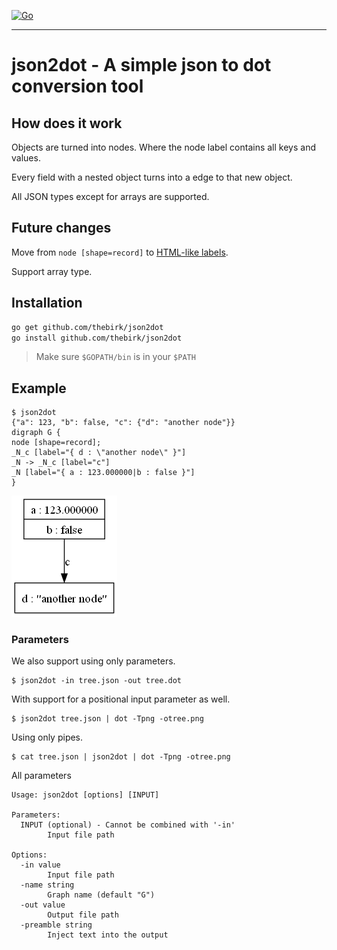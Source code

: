 [![Go](https://github.com/thebirk/json2dot/actions/workflows/go.yml/badge.svg?branch=master)](https://github.com/thebirk/json2dot/actions/workflows/go.yml)

---

# json2dot - A simple json to dot conversion tool

## How does it work

Objects are turned into nodes. Where the node label contains all keys and values.

Every field with a nested object turns into a edge to that new object.

All JSON types except for arrays are supported.

## Future changes

Move from `node [shape=record]` to [HTML-like labels](https://graphviz.org/doc/info/shapes.html#html).

Support array type.

## Installation

```bash
go get github.com/thebirk/json2dot
go install github.com/thebirk/json2dot
```

> Make sure `$GOPATH/bin` is in your `$PATH`

## Example

```
$ json2dot
{"a": 123, "b": false, "c": {"d": "another node"}}
digraph G {
node [shape=record];
_N_c [label="{ d : \"another node\" }"]
_N -> _N_c [label="c"]
_N [label="{ a : 123.000000|b : false }"]
}
```

![](/img/example1.png)

### Parameters

We also support using only parameters.

```
$ json2dot -in tree.json -out tree.dot
```

With support for a positional input parameter as well.

```
$ json2dot tree.json | dot -Tpng -otree.png
```

Using only pipes.

```
$ cat tree.json | json2dot | dot -Tpng -otree.png
```

All parameters

```
Usage: json2dot [options] [INPUT]

Parameters:
  INPUT (optional) - Cannot be combined with '-in'
        Input file path

Options:
  -in value
        Input file path
  -name string
        Graph name (default "G")
  -out value
        Output file path
  -preamble string
        Inject text into the output
```